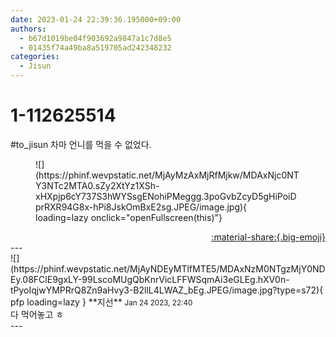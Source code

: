 ```yaml
---
date: 2023-01-24 22:39:36.195000+09:00
authors:
  - b67d1019be04f903692a9847a1c7d8e5
  - 01435f74a49ba8a519705ad242348232
categories:
  - Jisun
---
```


# 1-112625514

<div class="post-container" markdown="1">
<div class="content-container md-sidebar__scrollwrap" markdown="1">

\#to_jisun 차마 언니를 먹을 수 없었다. 
<figure markdown="1">
![](https://phinf.wevpstatic.net/MjAyMzAxMjRfMjkw/MDAxNjc0NTY3NTc2MTA0.sZy2XtYz1XSh-xHXpjp6cY737S3hWYSsgENohiPMeggg.3poGvbZcyD5gHiPoiDprRXR94G8x-hPi8JskOmBxE2sg.JPEG/image.jpg){ loading=lazy onclick="openFullscreen(this)"}
</figure>


</div>
</div>

<div style="text-align: right;" markdown="1">
<a href="https://weverse.io/fromis9/fanpost/1-112625514" style="text-align: right;">:material-share:{.big-emoji}</a>
</div>
---

<div class="comments-container md-sidebar__scrollwrap" markdown="1">
<div class="comment" markdown="1">
<div class='id-container' markdown="1">
![](https://phinf.wevpstatic.net/MjAyNDEyMTlfMTE5/MDAxNzM0NTgzMjY0NDEy.08FClE9gxLY-99LscoMUgQbKnrVicLFFWSqmAi3eGLEg.hXV0n-tPyoIqjwYMPRrQ8Zn9aHvy3-B2llL4LWAZ_bEg.JPEG/image.jpg?type=s72){ pfp loading=lazy }
**<span class="artist">지선</span>** <small>Jan 24 2023, 22:40</small><br>
</div>
<div class='comment-body' markdown="1">
다 먹어놓고 ㅎ
</div>
</div>
</div>
---
